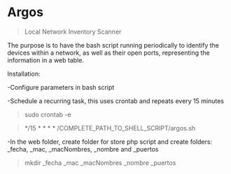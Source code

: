 # Argos
>Local Network Inventory Scanner

The purpose is to have the bash script running periodically to identify the devices within a network, as well as their open ports, representing the information in a web table.

Installation:

-Configure parameters in bash script

-Schedule a recurring task, this uses crontab and repeats every 15 minutes
>sudo crontab -e

>*/15 * * * * /COMPLETE_PATH_TO_SHELL_SCRIPT/argos.sh

-In the web folder, create folder for store php script and create folders: _fecha, _mac, _macNombres, _nombre and _puertos
>mkdir _fecha _mac _macNombres _nombre _puertos
